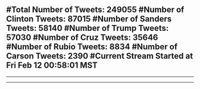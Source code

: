 #Total Number of Tweets: 249055 
#Number of Clinton Tweets: 87015
#Number of Sanders Tweets: 58140
#Number of Trump Tweets: 57030
#Number of Cruz Tweets: 35646
#Number of Rubio Tweets: 8834
#Number of Carson Tweets: 2390
#Current Stream Started at Fri Feb 12 00:58:01 MST
---
---
---
